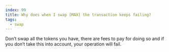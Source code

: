 ```yaml
---
index: 99
title: Why does when I swap [MAX] the transaction keeps failing?
tags: 
  - swap
---
```


Don’t swap all the tokens you have, there are fees to pay for doing so and if you don’t take this into account, your operation will fail.
